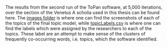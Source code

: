 The results from the second run of the ToPan software, at 5,000 iterations, over the section of the Venetus A scholia used in this thesis can be found here. The [images folder](https://github.com/cjschu17/Thesis2016-2017/tree/master/Appendix/Chapters3%264/Data/TopicModelData/ToPanVisualizations/Run2/Images) is where one can find the screenshots of each of the topics of the final topic model, while [topicLabels.csv](https://github.com/cjschu17/Thesis2016-2017/blob/master/Appendix/Chapters3%264/Data/TopicModelData/ToPanVisualizations/Run2/topicLabels.csv) is where one can find the labels which were assigned by the researchers to each of the topics. These label are an attempt to make sense of the clusters of frequently co-occurring words, i.e. topics, which the software identified.
